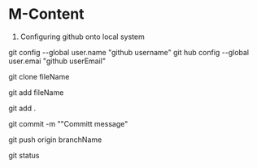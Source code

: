 # M-Content

1. Configuring github onto local system

git config --global user.name "github username"
git hub config --global user.emai "github userEmail"

git clone fileName

<!-- add,commit,push -->

git add fileName

git add . <!--which made save all the changes that u made throughout the entire project-->

git commit -m ""Committ message"

git push origin branchName

git status <!--showing the status of file -->